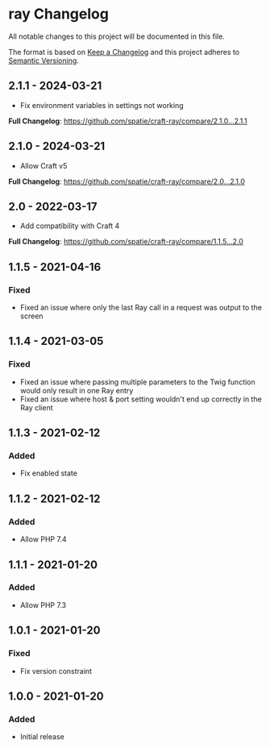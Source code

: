 # ray Changelog

All notable changes to this project will be documented in this file.

The format is based on [Keep a Changelog](http://keepachangelog.com/) and this project adheres to [Semantic Versioning](http://semver.org/).

## 2.1.1 - 2024-03-21

- Fix environment variables in settings not working

**Full Changelog**: https://github.com/spatie/craft-ray/compare/2.1.0...2.1.1

## 2.1.0 - 2024-03-21

- Allow Craft v5

**Full Changelog**: https://github.com/spatie/craft-ray/compare/2.0...2.1.0

## 2.0 - 2022-03-17

- Add compatibility with Craft 4

**Full Changelog**: https://github.com/spatie/craft-ray/compare/1.1.5...2.0

## 1.1.5 - 2021-04-16

### Fixed

- Fixed an issue where only the last Ray call in a request was output to the screen

## 1.1.4 - 2021-03-05

### Fixed

- Fixed an issue where passing multiple parameters to the Twig function would only result in one Ray entry
- Fixed an issue where host & port setting wouldn't end up correctly in the Ray client

## 1.1.3 - 2021-02-12

### Added

- Fix enabled state

## 1.1.2 - 2021-02-12

### Added

- Allow PHP 7.4

## 1.1.1 - 2021-01-20

### Added

- Allow PHP 7.3

## 1.0.1 - 2021-01-20

### Fixed

- Fix version constraint

## 1.0.0 - 2021-01-20

### Added

- Initial release

